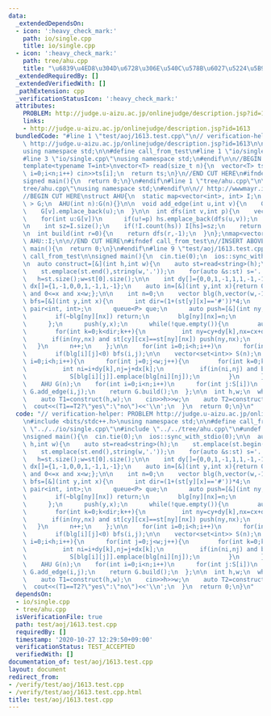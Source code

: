 ```yaml
---
data:
  _extendedDependsOn:
  - icon: ':heavy_check_mark:'
    path: io/single.cpp
    title: io/single.cpp
  - icon: ':heavy_check_mark:'
    path: tree/ahu.cpp
    title: "\u6839\u4ED8\u304D\u6728\u306E\u540C\u578B\u6027\u5224\u5B9A"
  _extendedRequiredBy: []
  _extendedVerifiedWith: []
  _pathExtension: cpp
  _verificationStatusIcon: ':heavy_check_mark:'
  attributes:
    PROBLEM: http://judge.u-aizu.ac.jp/onlinejudge/description.jsp?id=1613
    links:
    - http://judge.u-aizu.ac.jp/onlinejudge/description.jsp?id=1613
  bundledCode: "#line 1 \"test/aoj/1613.test.cpp\"\n// verification-helper: PROBLEM\
    \ http://judge.u-aizu.ac.jp/onlinejudge/description.jsp?id=1613\n\n#include <bits/stdc++.h>\n\
    using namespace std;\n\n#define call_from_test\n#line 1 \"io/single.cpp\"\n\n\
    #line 3 \"io/single.cpp\"\nusing namespace std;\n#endif\n\n//BEGIN CUT HERE\n\
    template<typename T=int>\nvector<T> read(size_t n){\n  vector<T> ts(n);\n  for(size_t\
    \ i=0;i<n;i++) cin>>ts[i];\n  return ts;\n}\n//END CUT HERE\n#ifndef call_from_test\n\
    signed main(){\n  return 0;\n}\n#endif\n#line 1 \"tree/ahu.cpp\"\n\n#line 3 \"\
    tree/ahu.cpp\"\nusing namespace std;\n#endif\n\n// http://wwwmayr.in.tum.de/konferenzen/Jass08/courses/1/smal/Smal_Talk.pdf\n\
    //BEGIN CUT HERE\nstruct AHU{\n  static map<vector<int>, int> I;\n  vector< vector<int>\
    \ > G;\n  AHU(int n):G(n){}\n\n  void add_edge(int u,int v){\n    G[u].emplace_back(v);\n\
    \    G[v].emplace_back(u);\n  }\n\n  int dfs(int v,int p){\n    vector<int> hs;\n\
    \    for(int u:G[v])\n      if(u!=p) hs.emplace_back(dfs(u,v));\n    sort(hs.begin(),hs.end());\n\
    \n    int sz=I.size();\n    if(!I.count(hs)) I[hs]=sz;\n    return I[hs];\n  }\n\
    \n  int build(int r=0){\n    return dfs(r,-1);\n  }\n};\nmap<vector<int>, int>\
    \ AHU::I;\n\n//END CUT HERE\n#ifndef call_from_test\n//INSERT ABOVE HERE\nsigned\
    \ main(){\n  return 0;\n}\n#endif\n#line 9 \"test/aoj/1613.test.cpp\"\n#undef\
    \ call_from_test\n\nsigned main(){\n  cin.tie(0);\n  ios::sync_with_stdio(0);\n\
    \n  auto construct=[&](int h,int w){\n    auto st=read<string>(h);\n    st.emplace(st.begin(),string(w,'.'));\n\
    \    st.emplace(st.end(),string(w,'.'));\n    for(auto &s:st) s='.'+s+'.';\n \
    \   h=st.size();w=st[0].size();\n\n    int dy[]={0,0,1,-1,1,1,-1,-1};\n    int\
    \ dx[]={1,-1,0,0,1,-1,1,-1};\n    auto in=[&](int y,int x){return 0<=y and y<h\
    \ and 0<=x and x<w;};\n\n    int n=0;\n    vector blg(h,vector(w,-1));\n    auto\
    \ bfs=[&](int y,int x){\n      int dir=(1+(st[y][x]=='#'))*4;\n      using P =\
    \ pair<int, int>;\n      queue<P> que;\n      auto push=[&](int ny,int nx){\n\
    \        if(~blg[ny][nx]) return;\n        blg[ny][nx]=n;\n        que.emplace(ny,nx);\n\
    \      };\n      push(y,x);\n      while(!que.empty()){\n        auto[cy,cx]=que.front();que.pop();\n\
    \        for(int k=0;k<dir;k++){\n          int ny=cy+dy[k],nx=cx+dx[k];\n   \
    \       if(in(ny,nx) and st[cy][cx]==st[ny][nx]) push(ny,nx);\n        }\n   \
    \   }\n      n++;\n    };\n\n    for(int i=0;i<h;i++)\n      for(int j=0;j<w;j++)\n\
    \        if(blg[i][j]<0) bfs(i,j);\n\n    vector<set<int>> S(n);\n    for(int\
    \ i=0;i<h;i++){\n      for(int j=0;j<w;j++){\n        for(int k=0;k<4;k++){\n\
    \          int ni=i+dy[k],nj=j+dx[k];\n          if(in(ni,nj) and blg[i][j]!=blg[ni][nj])\n\
    \            S[blg[i][j]].emplace(blg[ni][nj]);\n        }\n      }\n    }\n\n\
    \    AHU G(n);\n    for(int i=0;i<n;i++)\n      for(int j:S[i])\n        if(i<j)\
    \ G.add_edge(i,j);\n    return G.build();\n  };\n\n  int h,w;\n  while(cin>>h>>w,h||w){\n\
    \    auto T1=construct(h,w);\n    cin>>h>>w;\n    auto T2=construct(h,w);\n  \
    \  cout<<(T1==T2?\"yes\":\"no\")<<'\\n';\n  }\n  return 0;\n}\n"
  code: "// verification-helper: PROBLEM http://judge.u-aizu.ac.jp/onlinejudge/description.jsp?id=1613\n\
    \n#include <bits/stdc++.h>\nusing namespace std;\n\n#define call_from_test\n#include\
    \ \"../../io/single.cpp\"\n#include \"../../tree/ahu.cpp\"\n#undef call_from_test\n\
    \nsigned main(){\n  cin.tie(0);\n  ios::sync_with_stdio(0);\n\n  auto construct=[&](int\
    \ h,int w){\n    auto st=read<string>(h);\n    st.emplace(st.begin(),string(w,'.'));\n\
    \    st.emplace(st.end(),string(w,'.'));\n    for(auto &s:st) s='.'+s+'.';\n \
    \   h=st.size();w=st[0].size();\n\n    int dy[]={0,0,1,-1,1,1,-1,-1};\n    int\
    \ dx[]={1,-1,0,0,1,-1,1,-1};\n    auto in=[&](int y,int x){return 0<=y and y<h\
    \ and 0<=x and x<w;};\n\n    int n=0;\n    vector blg(h,vector(w,-1));\n    auto\
    \ bfs=[&](int y,int x){\n      int dir=(1+(st[y][x]=='#'))*4;\n      using P =\
    \ pair<int, int>;\n      queue<P> que;\n      auto push=[&](int ny,int nx){\n\
    \        if(~blg[ny][nx]) return;\n        blg[ny][nx]=n;\n        que.emplace(ny,nx);\n\
    \      };\n      push(y,x);\n      while(!que.empty()){\n        auto[cy,cx]=que.front();que.pop();\n\
    \        for(int k=0;k<dir;k++){\n          int ny=cy+dy[k],nx=cx+dx[k];\n   \
    \       if(in(ny,nx) and st[cy][cx]==st[ny][nx]) push(ny,nx);\n        }\n   \
    \   }\n      n++;\n    };\n\n    for(int i=0;i<h;i++)\n      for(int j=0;j<w;j++)\n\
    \        if(blg[i][j]<0) bfs(i,j);\n\n    vector<set<int>> S(n);\n    for(int\
    \ i=0;i<h;i++){\n      for(int j=0;j<w;j++){\n        for(int k=0;k<4;k++){\n\
    \          int ni=i+dy[k],nj=j+dx[k];\n          if(in(ni,nj) and blg[i][j]!=blg[ni][nj])\n\
    \            S[blg[i][j]].emplace(blg[ni][nj]);\n        }\n      }\n    }\n\n\
    \    AHU G(n);\n    for(int i=0;i<n;i++)\n      for(int j:S[i])\n        if(i<j)\
    \ G.add_edge(i,j);\n    return G.build();\n  };\n\n  int h,w;\n  while(cin>>h>>w,h||w){\n\
    \    auto T1=construct(h,w);\n    cin>>h>>w;\n    auto T2=construct(h,w);\n  \
    \  cout<<(T1==T2?\"yes\":\"no\")<<'\\n';\n  }\n  return 0;\n}\n"
  dependsOn:
  - io/single.cpp
  - tree/ahu.cpp
  isVerificationFile: true
  path: test/aoj/1613.test.cpp
  requiredBy: []
  timestamp: '2020-10-27 12:29:50+09:00'
  verificationStatus: TEST_ACCEPTED
  verifiedWith: []
documentation_of: test/aoj/1613.test.cpp
layout: document
redirect_from:
- /verify/test/aoj/1613.test.cpp
- /verify/test/aoj/1613.test.cpp.html
title: test/aoj/1613.test.cpp
---
```

